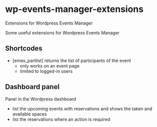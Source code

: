 # wp-events-manager-extensions
Extensions for Wordpress Events Manager

Some useful extensions for Wordpress Events Manager

## Shortcodes

* [emex_partlist] returns the list of participants of the event
  * only works on an event page
  * limited to logged-in users

## Dashboard panel

Panel in the Wordpress dashboard

* list the upcoming events with reservations and shows the taken and available spaces
* list the reservations where an action is required
